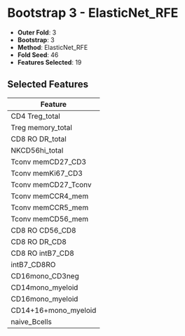 # Bootstrap 3 - ElasticNet_RFE

- **Outer Fold**: 3
- **Bootstrap**: 3
- **Method**: ElasticNet_RFE
- **Fold Seed**: 46
- **Features Selected**: 19

## Selected Features

| Feature |
|---------|
| CD4 Treg_total |
| Treg memory_total |
| CD8 RO DR_total |
| NKCD56hi_total |
| Tconv memCD27_CD3 |
| Tconv memKi67_CD3 |
| Tconv memCD27_Tconv |
| Tconv memCCR4_mem |
| Tconv memCCR5_mem |
| Tconv memCD56_mem |
| CD8 RO CD56_CD8 |
| CD8 RO DR_CD8 |
| CD8 RO intB7_CD8 |
| intB7_CD8RO |
| CD16mono_CD3neg |
| CD14mono_myeloid |
| CD16mono_myeloid |
| CD14+16+mono_myeloid |
| naive_Bcells |

